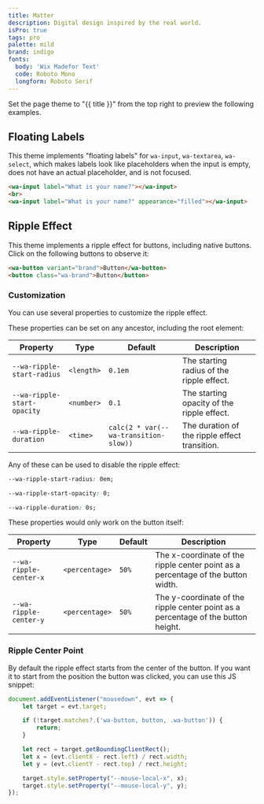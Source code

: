 ```yaml
---
title: Matter
description: Digital design inspired by the real world.
isPro: true
tags: pro
palette: mild
brand: indigo
fonts:
  body: 'Wix Madefor Text'
  code: Roboto Mono
  longform: Roboto Serif
---
```


Set the page theme to "{{ title }}" from the top right to preview the following examples.

## Floating Labels

This theme implements "floating labels" for `wa-input`, `wa-textarea`, `wa-select`,
which makes labels look like placeholders when the input is empty, does not have an actual placeholder, and is not focused.

```html {.example}
<wa-input label="What is your name?"></wa-input>
<br>
<wa-input label="What is your name?" appearance="filled"></wa-input>
```

## Ripple Effect

This theme implements a ripple effect for buttons, including native buttons.
Click on the following buttons to observe it:

```html {.example}
<wa-button variant="brand">Button</wa-button>
<button class="wa-brand">Button</button>
```



### Customization

You can use several properties to customize the ripple effect.

These properties can be set on any ancestor, including the root element:

| Property | Type | Default | Description |
| --- | --- | --- | --- |
| `--wa-ripple-start-radius` | `<length>` | `0.1em` | The starting radius of the ripple effect. |
| `--wa-ripple-start-opacity` | `<number>` | `0.1` | The starting opacity of the ripple effect. |
| `--wa-ripple-duration` | `<time>` | `calc(2 * var(--wa-transition-slow))` | The duration of the ripple effect transition. |

Any of these can be used to disable the ripple effect:

```css
--wa-ripple-start-radius: 0em;
```
```css
--wa-ripple-start-opacity: 0;
```
```css
--wa-ripple-duration: 0s;
```

These properties would only work on the button itself:

| Property | Type | Default | Description |
| --- | --- | --- | --- |
| `--wa-ripple-center-x` | `<percentage>` | `50%` | The x-coordinate of the ripple center point as a percentage of the button width. |
| `--wa-ripple-center-y` | `<percentage>` | `50%` | The y-coordinate of the ripple center point as a percentage of the button height. |

### Ripple Center Point

By default the ripple effect starts from the center of the button.
If you want it to start from the position the button was clicked, you can use this JS snippet:

```js
document.addEventListener("mousedown", evt => {
	let target = evt.target;

	if (!target.matches?.('wa-button, button, .wa-button')) {
		return;
	}

	let rect = target.getBoundingClientRect();
	let x = (evt.clientX - rect.left) / rect.width;
	let y = (evt.clientY - rect.top) / rect.height;

	target.style.setProperty("--mouse-local-x", x);
	target.style.setProperty("--mouse-local-y", y);
});
```
